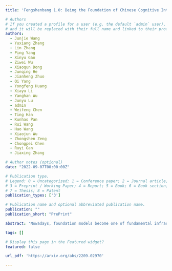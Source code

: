 ```yaml
---
title: 'Fengshenbang 1.0: Being the Foundation of Chinese Cognitive Intelligence'

# Authors
# If you created a profile for a user (e.g. the default `admin` user), write the username (folder name) here
# and it will be replaced with their full name and linked to their profile.
authors:
  - Junjie Wang
  - Yuxiang Zhang
  - Lin Zhang
  - Ping Yang
  - Xinyu Gao
  - Ziwei Wu
  - Xiaoqun Dong
  - Junqing He
  - Jianheng Zhuo
  - Qi Yang
  - Yongfeng Huang
  - Xiayu Li
  - Yanghan Wu
  - Junyu Lu
  - admin
  - Weifeng Chen
  - Ting Han
  - Kunhao Pan
  - Rui Wang
  - Hao Wang
  - Xiaojun Wu
  - Zhongshen Zeng
  - Chongpei Chen
  - Ruyi Gan
  - Jiaxing Zhang

# Author notes (optional)
date: "2022-09-07T00:00:00Z"

# Publication type.
# Legend: 0 = Uncategorized; 1 = Conference paper; 2 = Journal article;
# 3 = Preprint / Working Paper; 4 = Report; 5 = Book; 6 = Book section;
# 7 = Thesis; 8 = Patent
publication_types: ['3']

# Publication name and optional abbreviated publication name.
publication: ""
publication_short: "PrePrint"

abstract: 'Nowadays, foundation models become one of fundamental infrastructures in artificial intelligence, paving ways to the general intelligence. However, the reality presents two urgent challenges: existing foundation models are dominated by the English-language community; users are often given limited resources and thus cannot always use foundation models. To support the development of the Chinese-language community, we introduce an open-source project, called Fengshenbang, which leads by the research center for Cognitive Computing and Natural Language (CCNL). Our project has comprehensive capabilities, including large pre-trained models, user-friendly APIs, benchmarks, datasets, and others. We wrap all these in three sub-projects: the Fengshenbang Model, the Fengshen Framework, and the Fengshen Benchmark. An open-source roadmap, Fengshenbang, aims to re-evaluate the open-source community of Chinese pre-trained large-scale models, prompting the development of the entire Chinese large-scale model community. We also want to build a user-centered open-source ecosystem to allow individuals to access the desired models to match their computing resources. Furthermore, we invite companies, colleges, and research institutions to collaborate with us to build the large-scale open-source model-based ecosystem. We hope that this project will be the foundation of Chinese cognitive intelligence.'

tags: []

# Display this page in the Featured widget?
featured: false

url_pdf: 'https://arxiv.org/abs/2209.02970'

---
```

